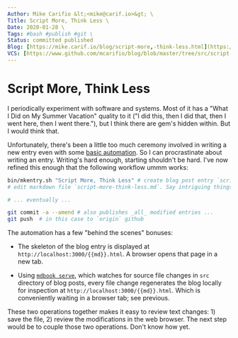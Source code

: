 ```yaml
---
Author: Mike Carifio &lt;<mike@carif.io>&gt; \
Title: Script More, Think Less \
Date: 2020-01-28 \
Tags: #bash #publish #git \ 
Status: committed published
Blog: [https://mike.carif.io/blog/script-more,-think-less.html](https://mike.carif.io/blog/script-more,-think-less.html) \
VCS: [https://www.github.com/mcarifio/blog/blob/master/tree/src/script-more,-think-less.md](https://www.github.com/mcarifio/blog/blob/master/src/script-more,-think-less.md)
---
```


# Script More, Think Less

I periodically experiment with software and systems. Most of it has a "What I Did on My Summer Vacation" quality to it ("I did this, then I did that, then I went here, then I went there."), but I think there are gem's hidden within. But I would think that.

Unfortunately, there's been a little too much ceremony involved in writing a new entry even with some [basic automation](thinking-is-hard.html). 
So I can procrastinate about writing an entry. Writing's hard enough, starting shouldn't be hard. I've now refined this enough that the following workflow ummm works:

```bash
bin/mkentry.sh "Script More, Think Less" # create blog post entry `script-more-think-less.md`
# edit markdown file `script-more-think-less.md`. Say intriguing things.

# ... eventually ...

git commit -a --amend # also publishes _all_ modified entries ...
git push  # in this case to `origin` github
```

The automation has a few "behind the scenes" bonuses:

* The skeleton of the blog entry is displayed at `http://localhost:3000/{{md}}.html`. A browser opens that page in a new tab. 

* Using [`mdbook serve`](https://rust-lang.github.io/mdBook/cli/serve.html), which watches for source file changes in `src` directory of blog posts, 
  every file change regenerates the blog locally for inspection at `http://localhost:3000/{{md}}.html`. Which is conveniently waiting in a browser tab; see previous.

These two operations together makes it easy to review text changes: 1) save the file, 2) review the modifications in the web browser. The next step
would be to couple those two operations. Don't know how yet.
